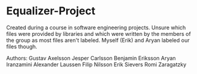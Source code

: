 # Equalizer-Project

Created during a course in software engineering projects. Unsure which files were provided by libraries and which were written by
the members of the group as most files aren't labeled. Myself (Erik) and Aryan labeled our files though.

Authors:
Gustav Axelsson
Jesper Carlsson
Benjamin Eriksson
Aryan Iranzamini
Alexander Laussen
Filip Nilsson
Erik Sievers
Romi Zaragatzky
